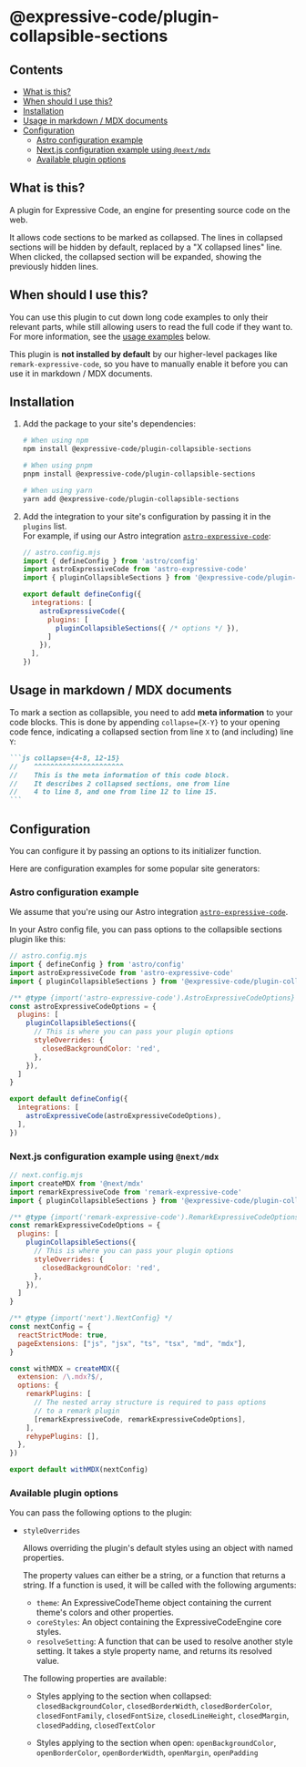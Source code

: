 # @expressive-code/plugin-collapsible-sections

## Contents

- [What is this?](#what-is-this)
- [When should I use this?](#when-should-i-use-this)
- [Installation](#installation)
- [Usage in markdown / MDX documents](#usage-in-markdown--mdx-documents)
- [Configuration](#configuration)
  - [Astro configuration example](#astro-configuration-example)
  - [Next.js configuration example using `@next/mdx`](#nextjs-configuration-example-using-nextmdx)
  - [Available plugin options](#available-plugin-options)

## What is this?

A plugin for Expressive Code, an engine for presenting source code on the web.

It allows code sections to be marked as collapsed. The lines in collapsed sections will be hidden by default, replaced by a "X collapsed lines" line. When clicked, the collapsed section will be expanded, showing the previously hidden lines.

## When should I use this?

You can use this plugin to cut down long code examples to only their relevant parts, while still allowing users to read the full code if they want to. For more information, see the [usage examples](#usage-in-markdown--mdx-documents) below.

This plugin is **not installed by default** by our higher-level packages like `remark-expressive-code`, so you have to manually enable it before you can use it in markdown / MDX documents.

## Installation

1. Add the package to your site's dependencies:

    ```bash
    # When using npm
    npm install @expressive-code/plugin-collapsible-sections

    # When using pnpm
    pnpm install @expressive-code/plugin-collapsible-sections

    # When using yarn
    yarn add @expressive-code/plugin-collapsible-sections
    ```

2. Add the integration to your site's configuration by passing it in the `plugins` list.  
   For example, if using our Astro integration [`astro-expressive-code`](https://www.npmjs.com/package/astro-expressive-code):

    ```js
    // astro.config.mjs
    import { defineConfig } from 'astro/config'
    import astroExpressiveCode from 'astro-expressive-code'
    import { pluginCollapsibleSections } from '@expressive-code/plugin-collapsible-sections'

    export default defineConfig({
      integrations: [
        astroExpressiveCode({
          plugins: [
            pluginCollapsibleSections({ /* options */ }),
          ]
        }),
      ],
    })
    ```

## Usage in markdown / MDX documents

To mark a section as collapsible, you need to add **meta information** to your code blocks. This is done by appending `collapse={X-Y}` to your opening code fence, indicating a collapsed section from line `X` to (and including) line `Y`:

````md
```js collapse={4-8, 12-15}
//    ^^^^^^^^^^^^^^^^^^^^^^
//    This is the meta information of this code block.
//    It describes 2 collapsed sections, one from line
//    4 to line 8, and one from line 12 to line 15.
```
````

## Configuration

You can configure it by passing an options to its initializer function.

Here are configuration examples for some popular site generators:

### Astro configuration example

We assume that you're using our Astro integration [`astro-expressive-code`](https://www.npmjs.com/package/astro-expressive-code).

In your Astro config file, you can pass options to the collapsible sections plugin like this:

```js
// astro.config.mjs
import { defineConfig } from 'astro/config'
import astroExpressiveCode from 'astro-expressive-code'
import { pluginCollapsibleSections } from '@expressive-code/plugin-collapsible-sections'

/** @type {import('astro-expressive-code').AstroExpressiveCodeOptions} */
const astroExpressiveCodeOptions = {
  plugins: [
    pluginCollapsibleSections({
      // This is where you can pass your plugin options
      styleOverrides: {
        closedBackgroundColor: 'red',
      },
    }),
  ]
}

export default defineConfig({
  integrations: [
    astroExpressiveCode(astroExpressiveCodeOptions),
  ],
})
```

### Next.js configuration example using `@next/mdx`

```js
// next.config.mjs
import createMDX from '@next/mdx'
import remarkExpressiveCode from 'remark-expressive-code'
import { pluginCollapsibleSections } from '@expressive-code/plugin-collapsible-sections'

/** @type {import('remark-expressive-code').RemarkExpressiveCodeOptions} */
const remarkExpressiveCodeOptions = {
  plugins: [
    pluginCollapsibleSections({
      // This is where you can pass your plugin options
      styleOverrides: {
        closedBackgroundColor: 'red',
      },
    }),
  ]
}

/** @type {import('next').NextConfig} */
const nextConfig = {
  reactStrictMode: true,
  pageExtensions: ["js", "jsx", "ts", "tsx", "md", "mdx"],
}

const withMDX = createMDX({
  extension: /\.mdx?$/,
  options: {
    remarkPlugins: [
      // The nested array structure is required to pass options
      // to a remark plugin
      [remarkExpressiveCode, remarkExpressiveCodeOptions],
    ],
    rehypePlugins: [],
  },
})

export default withMDX(nextConfig)
```

### Available plugin options

You can pass the following options to the plugin:

- `styleOverrides`

  Allows overriding the plugin's default styles using an object with named properties.

  The property values can either be a string, or a function that returns a string. If a function is used, it will be called with the following arguments:

  - `theme`: An ExpressiveCodeTheme object containing the current theme's colors and other properties.
  - `coreStyles`: An object containing the ExpressiveCodeEngine core styles.
  - `resolveSetting`: A function that can be used to resolve another style setting. It takes a style property name, and returns its resolved value.

  The following properties are available:

  - Styles applying to the section when collapsed:
    `closedBackgroundColor`, `closedBorderWidth`, `closedBorderColor`, `closedFontFamily`, `closedFontSize`, `closedLineHeight`, `closedMargin`, `closedPadding`, `closedTextColor`

  - Styles applying to the section when open:
    `openBackgroundColor`, `openBorderColor`, `openBorderWidth`, `openMargin`, `openPadding`

